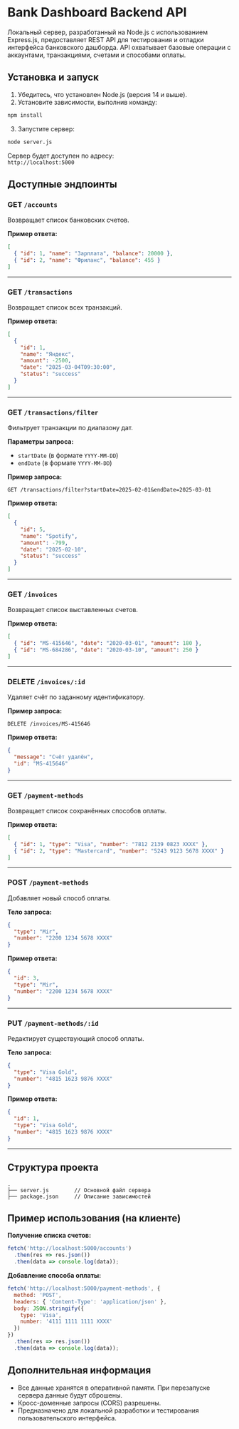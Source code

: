# Bank Dashboard Backend API

Локальный сервер, разработанный на Node.js с использованием Express.js, предоставляет REST API для тестирования и отладки интерфейса банковского дашборда. API охватывает базовые операции с аккаунтами, транзакциями, счетами и способами оплаты.

## Установка и запуск

1. Убедитесь, что установлен Node.js (версия 14 и выше).
2. Установите зависимости, выполнив команду:

```bash
npm install
```

3. Запустите сервер:

```bash
node server.js
```

Сервер будет доступен по адресу:  
`http://localhost:5000`

## Доступные эндпоинты

### GET `/accounts`

Возвращает список банковских счетов.

**Пример ответа:**

```json
[
  { "id": 1, "name": "Зарплата", "balance": 20000 },
  { "id": 2, "name": "Фриланс", "balance": 455 }
]
```

---

### GET `/transactions`

Возвращает список всех транзакций.

**Пример ответа:**

```json
[
  {
    "id": 1,
    "name": "Яндекс",
    "amount": -2500,
    "date": "2025-03-04T09:30:00",
    "status": "success"
  }
]
```

---

### GET `/transactions/filter`

Фильтрует транзакции по диапазону дат.

**Параметры запроса:**
- `startDate` (в формате `YYYY-MM-DD`)
- `endDate` (в формате `YYYY-MM-DD`)

**Пример запроса:**

```
GET /transactions/filter?startDate=2025-02-01&endDate=2025-03-01
```

**Пример ответа:**

```json
[
  {
    "id": 5,
    "name": "Spotify",
    "amount": -799,
    "date": "2025-02-10",
    "status": "success"
  }
]
```

---

### GET `/invoices`

Возвращает список выставленных счетов.

**Пример ответа:**

```json
[
  { "id": "MS-415646", "date": "2020-03-01", "amount": 180 },
  { "id": "MS-684286", "date": "2020-03-10", "amount": 250 }
]
```

---

### DELETE `/invoices/:id`

Удаляет счёт по заданному идентификатору.

**Пример запроса:**

```
DELETE /invoices/MS-415646
```

**Пример ответа:**

```json
{
  "message": "Счёт удалён",
  "id": "MS-415646"
}
```

---

### GET `/payment-methods`

Возвращает список сохранённых способов оплаты.

**Пример ответа:**

```json
[
  { "id": 1, "type": "Visa", "number": "7812 2139 0823 XXXX" },
  { "id": 2, "type": "Mastercard", "number": "5243 9123 5678 XXXX" }
]
```

---

### POST `/payment-methods`

Добавляет новый способ оплаты.

**Тело запроса:**

```json
{
  "type": "Mir",
  "number": "2200 1234 5678 XXXX"
}
```

**Пример ответа:**

```json
{
  "id": 3,
  "type": "Mir",
  "number": "2200 1234 5678 XXXX"
}
```

---

### PUT `/payment-methods/:id`

Редактирует существующий способ оплаты.

**Тело запроса:**

```json
{
  "type": "Visa Gold",
  "number": "4815 1623 9876 XXXX"
}
```

**Пример ответа:**

```json
{
  "id": 1,
  "type": "Visa Gold",
  "number": "4815 1623 9876 XXXX"
}
```

---

## Структура проекта

```
.
├── server.js        // Основной файл сервера
├── package.json     // Описание зависимостей
```

## Пример использования (на клиенте)

**Получение списка счетов:**

```js
fetch('http://localhost:5000/accounts')
  .then(res => res.json())
  .then(data => console.log(data));
```

**Добавление способа оплаты:**

```js
fetch('http://localhost:5000/payment-methods', {
  method: 'POST',
  headers: { 'Content-Type': 'application/json' },
  body: JSON.stringify({
    type: 'Visa',
    number: '4111 1111 1111 XXXX'
  })
})
  .then(res => res.json())
  .then(data => console.log(data));
```

## Дополнительная информация

- Все данные хранятся в оперативной памяти. При перезапуске сервера данные будут сброшены.
- Кросс-доменные запросы (CORS) разрешены.
- Предназначено для локальной разработки и тестирования пользовательского интерфейса.